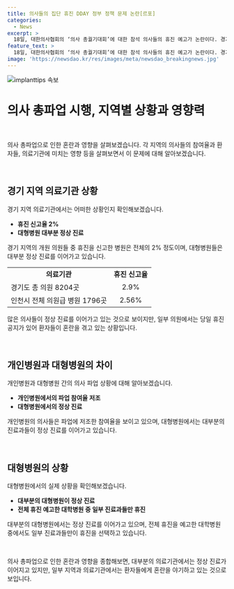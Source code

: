 ```yaml
---
title: 의사들의 집단 휴진 DDAY 정부 정책 문제 논란[르포]
categories:
  - News
excerpt: >
  18일, 대한의사협회의 ‘의사 총궐기대회’에 대한 참석 의사들의 휴진 예고가 논란이다. 경기 지역의 개원의들은 대부분 정상 진료를 이어가는 반면, 일부 의원들은 당일 휴진을 공지하며 환자들의 혼란을 야기시켰다. 이에 대형병원들은 대부분 정상 진료를 유지하며 혼란을 최소화하고, 의료 서비스의 원활한 제공을 위해 노력하고 있다. 현재까지 개원의들의 휴진 신고율은 2% 수준이며, 파업 참여가 저조한 이유는 휴진으로 인한 영향력이 낮다는 판단 때문으로 보인다.
feature_text: >
  18일, 대한의사협회의 ‘의사 총궐기대회’에 대한 참석 의사들의 휴진 예고가 논란이다. 경기 지역의 개원의들은 대부분 정상 진료를 이어가는 반면, 일부 의원들은 당일 휴진을 공지하며 환자들의 혼란을 야기시켰다. 이에 대형병원들은 대부분 정상 진료를 유지하며 혼란을 최소화하고, 의료 서비스의 원활한 제공을 위해 노력하고 있다. 현재까지 개원의들의 휴진 신고율은 2% 수준이며, 파업 참여가 저조한 이유는 휴진으로 인한 영향력이 낮다는 판단 때문으로 보인다.
image: 'https://newsdao.kr/res/images/meta/newsdao_breakingnews.jpg'
---
```


<p><img src="https://newsdao.kr/res/images/meta/newsdao_breakingnews.jpg" alt="implanttips 속보" /></p>

<h1>의사 총파업 시행, 지역별 상황과 영향력</h1>

<p data-ke-size="size16">&nbsp;</p>

<p>의사 총파업으로 인한 혼란과 영향을 살펴보겠습니다. 각 지역의 의사들의 참여율과 환자들, 의료기관에 미치는 영향 등을 살펴보면서 이 문제에 대해 알아보겠습니다.</p>

<p data-ke-size="size16">&nbsp;</p>

<h2 data-ke-size="size26">경기 지역 의료기관 상황</h2>

<p data-ke-size="size16">경기 지역 의료기관에서는 어떠한 상황인지 확인해보겠습니다.</p>

<ul>
    <li><b>휴진 신고율 2%</b></li>
    <li><b>대형병원 대부분 정상 진료</b></li>
</ul>

<p data-ke-size="size16">경기 지역의 개원 의원들 중 휴진을 신고한 병원은 전체의 2% 정도이며, 대형병원들은 대부분 정상 진료를 이어가고 있습니다.</p>

<table>
    <tr>
        <td style="text-align: center; height: 17px;"><b>의료기관</b></td>
        <td style="text-align: center; height: 17px;"><b>휴진 신고율</b></td>
    </tr>
    <tr>
        <td style="text-align: left; height: 17px;">경기도 총 의원 8204곳</td>
        <td style="text-align: center; height: 17px;">2.9%</td>
    </tr>
    <tr>
        <td style="text-align: left; height: 17px;">인천시 전체 의원급 병원 1796곳</td>
        <td style="text-align: center; height: 17px;">2.56%</td>
    </tr>
</table>

<p data-ke-size="size16">많은 의사들이 정상 진료를 이어가고 있는 것으로 보이지만, 일부 의원에서는 당일 휴진 공지가 있어 환자들이 혼란을 겪고 있는 상황입니다.</p>

<p data-ke-size="size16">&nbsp;</p>

<h2 data-ke-size="size26">개인병원과 대형병원의 차이</h2>

<p data-ke-size="size16">개인병원과 대형병원 간의 의사 파업 상황에 대해 알아보겠습니다.</p>

<ul>
    <li><b>개인병원에서의 파업 참여율 저조</b></li>
    <li><b>대형병원에서의 정상 진료</b></li>
</ul>

<p data-ke-size="size16">개인병원의 의사들은 파업에 저조한 참여율을 보이고 있으며, 대형병원에서는 대부분의 진료과들이 정상 진료를 이어가고 있습니다.</p>

<p data-ke-size="size16">&nbsp;</p>

<h2 data-ke-size="size26">대형병원의 상황</h2>

<p data-ke-size="size16">대형병원에서의 실제 상황을 확인해보겠습니다.</p>

<ul>
    <li><b>대부분의 대형병원이 정상 진료</b></li>
    <li><b>전체 휴진 예고한 대학병원 중 일부 진료과들만 휴진</b></li>
</ul>

<p data-ke-size="size16">대부분의 대형병원에서는 정상 진료를 이어가고 있으며, 전체 휴진을 예고한 대학병원 중에서도 일부 진료과들만이 휴진을 선택하고 있습니다.</p>

<p data-ke-size="size16">&nbsp;</p>

<p data-ke-size="size16">의사 총파업으로 인한 혼란과 영향을 종합해보면, 대부분의 의료기관에서는 정상 진료가 이어지고 있지만, 일부 지역과 의료기관에서는 환자들에게 혼란을 야기하고 있는 것으로 보입니다.</p>

<p data-ke-size="size16">&nbsp;</p>

